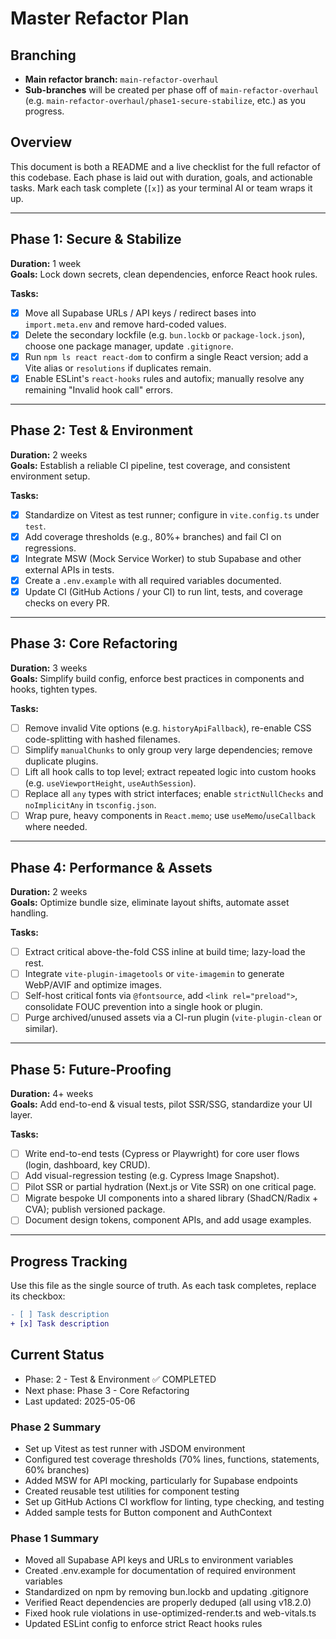 # Master Refactor Plan

## Branching
- **Main refactor branch:** `main-refactor-overhaul`  
- **Sub-branches** will be created per phase off of `main-refactor-overhaul` (e.g. `main-refactor-overhaul/phase1-secure-stabilize`, etc.) as you progress.

## Overview
This document is both a README and a live checklist for the full refactor of this codebase. Each phase is laid out with duration, goals, and actionable tasks. Mark each task complete (`[x]`) as your terminal AI or team wraps it up.

---

## Phase 1: Secure & Stabilize  
**Duration:** 1 week  
**Goals:** Lock down secrets, clean dependencies, enforce React hook rules.

**Tasks:**  
- [x] Move all Supabase URLs / API keys / redirect bases into `import.meta.env` and remove hard-coded values.  
- [x] Delete the secondary lockfile (e.g. `bun.lockb` or `package-lock.json`), choose one package manager, update `.gitignore`.  
- [x] Run `npm ls react react-dom` to confirm a single React version; add a Vite alias or `resolutions` if duplicates remain.  
- [x] Enable ESLint's `react-hooks` rules and autofix; manually resolve any remaining "Invalid hook call" errors.  

---

## Phase 2: Test & Environment  
**Duration:** 2 weeks  
**Goals:** Establish a reliable CI pipeline, test coverage, and consistent environment setup.

**Tasks:**  
- [x] Standardize on Vitest as test runner; configure in `vite.config.ts` under `test`.  
- [x] Add coverage thresholds (e.g., 80%+ branches) and fail CI on regressions.  
- [x] Integrate MSW (Mock Service Worker) to stub Supabase and other external APIs in tests.  
- [x] Create a `.env.example` with all required variables documented.  
- [x] Update CI (GitHub Actions / your CI) to run lint, tests, and coverage checks on every PR.  

---

## Phase 3: Core Refactoring  
**Duration:** 3 weeks  
**Goals:** Simplify build config, enforce best practices in components and hooks, tighten types.

**Tasks:**  
- [ ] Remove invalid Vite options (e.g. `historyApiFallback`), re-enable CSS code-splitting with hashed filenames.  
- [ ] Simplify `manualChunks` to only group very large dependencies; remove duplicate plugins.  
- [ ] Lift all hook calls to top level; extract repeated logic into custom hooks (e.g. `useViewportHeight`, `useAuthSession`).  
- [ ] Replace all `any` types with strict interfaces; enable `strictNullChecks` and `noImplicitAny` in `tsconfig.json`.  
- [ ] Wrap pure, heavy components in `React.memo`; use `useMemo`/`useCallback` where needed.  

---

## Phase 4: Performance & Assets  
**Duration:** 2 weeks  
**Goals:** Optimize bundle size, eliminate layout shifts, automate asset handling.

**Tasks:**  
- [ ] Extract critical above-the-fold CSS inline at build time; lazy-load the rest.  
- [ ] Integrate `vite-plugin-imagetools` or `vite-imagemin` to generate WebP/AVIF and optimize images.  
- [ ] Self-host critical fonts via `@fontsource`, add `<link rel="preload">`, consolidate FOUC prevention into a single hook or plugin.  
- [ ] Purge archived/unused assets via a CI-run plugin (`vite-plugin-clean` or similar).  

---

## Phase 5: Future-Proofing  
**Duration:** 4+ weeks  
**Goals:** Add end-to-end & visual tests, pilot SSR/SSG, standardize your UI layer.

**Tasks:**  
- [ ] Write end-to-end tests (Cypress or Playwright) for core user flows (login, dashboard, key CRUD).  
- [ ] Add visual-regression testing (e.g. Cypress Image Snapshot).  
- [ ] Pilot SSR or partial hydration (Next.js or Vite SSR) on one critical page.  
- [ ] Migrate bespoke UI components into a shared library (ShadCN/Radix + CVA); publish versioned package.  
- [ ] Document design tokens, component APIs, and add usage examples.  

---

## Progress Tracking  
Use this file as the single source of truth. As each task completes, replace its checkbox:

```diff
- [ ] Task description
+ [x] Task description
```

## Current Status
- Phase: 2 - Test & Environment ✅ COMPLETED
- Next phase: Phase 3 - Core Refactoring
- Last updated: 2025-05-06

### Phase 2 Summary
- Set up Vitest as test runner with JSDOM environment
- Configured test coverage thresholds (70% lines, functions, statements, 60% branches)
- Added MSW for API mocking, particularly for Supabase endpoints
- Created reusable test utilities for component testing
- Set up GitHub Actions CI workflow for linting, type checking, and testing
- Added sample tests for Button component and AuthContext

### Phase 1 Summary
- Moved all Supabase API keys and URLs to environment variables
- Created .env.example for documentation of required environment variables
- Standardized on npm by removing bun.lockb and updating .gitignore
- Verified React dependencies are properly deduped (all using v18.2.0)
- Fixed hook rule violations in use-optimized-render.ts and web-vitals.ts
- Updated ESLint config to enforce strict React hooks rules